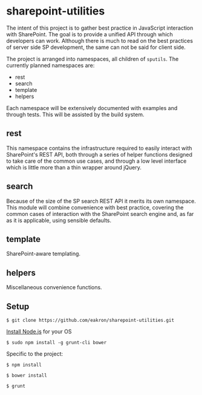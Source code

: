 sharepoint-utilities
====================

The intent of this project is to gather best practice in JavaScript interaction with SharePoint. The goal is to provide a unified API through which developers can work. Although there is much to read on the best practices of server side SP development, the same can not be said for client side.

The project is arranged into namespaces, all children of `sputils`. The currently planned namespaces are:
* rest
* search
* template
* helpers

Each namespace will be extensively documented with examples and through tests. This will be assisted by the build system.

rest
----

This namespace contains the infrastructure required to easily interact with SharePoint's REST API, both through a series of helper functions designed to take care of the common use cases, and through a low level interface which is little more than a thin wrapper around jQuery.

search
------

Because of the size of the SP search REST API it merits its own namespace. This module will combine convenience with best practice, covering the common cases of interaction with the SharePoint search engine and, as far as it is applicable, using sensible defaults.

template
--------

SharePoint-aware templating.

helpers
-------

Miscellaneous convenience functions.

Setup
------------

    $ git clone https://github.com/eakron/sharepoint-utilities.git

[Install Node.js](https://github.com/joyent/node/wiki/Installing-Node.js-via-package-manager) for your OS

    $ sudo npm install -g grunt-cli bower


Specific to the project:

    $ npm install

    $ bower install

    $ grunt
